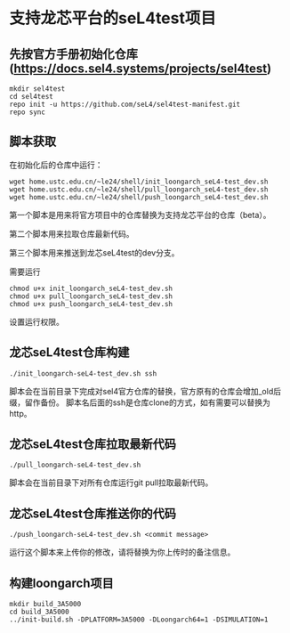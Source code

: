 # 支持龙芯平台的seL4test项目
## 先按官方手册初始化仓库(https://docs.sel4.systems/projects/sel4test)
``` shell
mkdir sel4test
cd sel4test
repo init -u https://github.com/seL4/sel4test-manifest.git
repo sync
```
## 脚本获取
在初始化后的仓库中运行：
``` shell
wget home.ustc.edu.cn/~le24/shell/init_loongarch_seL4-test_dev.sh
wget home.ustc.edu.cn/~le24/shell/pull_loongarch_seL4-test_dev.sh
wget home.ustc.edu.cn/~le24/shell/push_loongarch_seL4-test_dev.sh
```
第一个脚本是用来将官方项目中的仓库替换为支持龙芯平台的仓库（beta）。

第二个脚本用来拉取仓库最新代码。

第三个脚本用来推送到龙芯seL4test的dev分支。

需要运行
``` shell
chmod u+x init_loongarch_seL4-test_dev.sh
chmod u+x pull_loongarch_seL4-test_dev.sh
chmod u+x push_loongarch_seL4-test_dev.sh
```
设置运行权限。
## 龙芯seL4test仓库构建
``` shell
./init_loongarch-seL4-test_dev.sh ssh
```
脚本会在当前目录下完成对sel4官方仓库的替换，官方原有的仓库会增加_old后缀，留作备份。
脚本名后面的ssh是仓库clone的方式，如有需要可以替换为http。
## 龙芯seL4test仓库拉取最新代码
``` shell
./pull_loongarch-seL4-test_dev.sh
```
脚本会在当前目录下对所有仓库运行git pull拉取最新代码。

## 龙芯seL4test仓库推送你的代码
``` shell
./push_loongarch-seL4-test_dev.sh <commit message>
```
运行这个脚本来上传你的修改，请将<commit message>替换为你上传时的备注信息。


##  构建loongarch项目

```
mkdir build_3A5000
cd build_3A5000
../init-build.sh -DPLATFORM=3A5000 -DLoongarch64=1 -DSIMULATION=1
```
